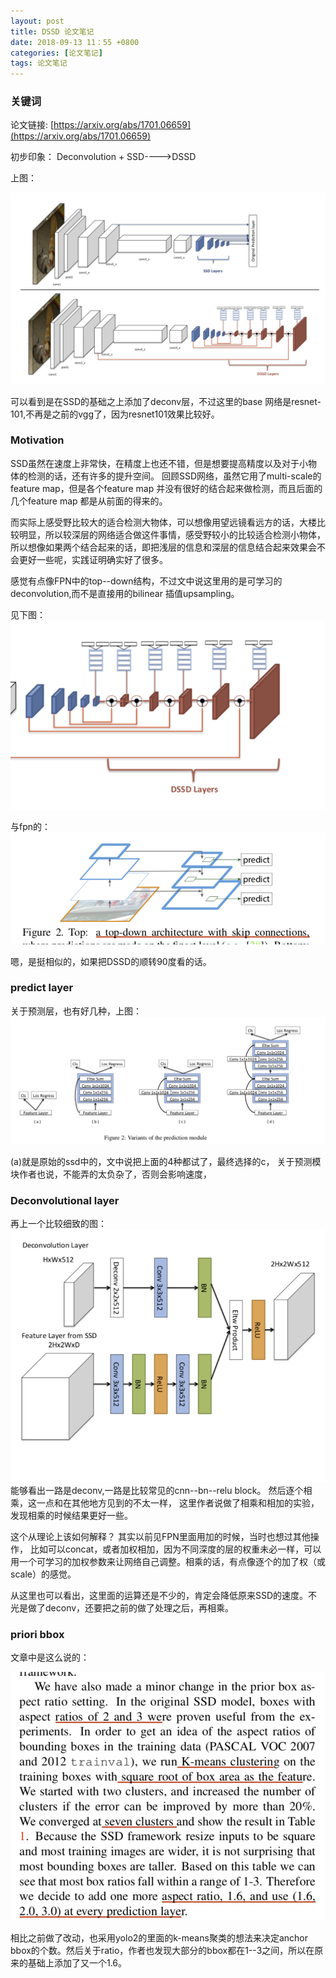 ```yaml
---
layout: post
title: DSSD 论文笔记
date: 2018-09-13 11：55 +0800
categories: [论文笔记]
tags: 论文笔记
---
```

<!--more-->

###  关键词

论文链接: [https://arxiv.org/abs/1701.06659](https://arxiv.org/abs/1701.06659)

初步印象：
Deconvolution  + SSD---->DSSD

上图：

![avatar](/images/dssd1.png)

可以看到是在SSD的基础之上添加了deconv层，不过这里的base 网络是resnet-101,不再是之前的vgg了，因为resnet101效果比较好。

### Motivation
SSD虽然在速度上非常快，在精度上也还不错，但是想要提高精度以及对于小物体的检测的话，还有许多的提升空间。
回顾SSD网络，虽然它用了multi-scale的feature map，但是各个feature map 并没有很好的结合起来做检测，而且后面的几个feature map 都是从前面的得来的。

而实际上感受野比较大的适合检测大物体，可以想像用望远镜看远方的话，大楼比较明显，所以较深层的网络适合做这件事情，感受野较小的比较适合检测小物体，所以想像如果两个结合起来的话，即把浅层的信息和深层的信息结合起来效果会不会更好一些呢，实践证明确实好了很多。

感觉有点像FPN中的top--down结构，不过文中说这里用的是可学习的deconvolution,而不是直接用的bilinear 插值upsampling。

见下图：
![avator](/images/dssd2.png)

与fpn的：
![avator](/images/dssd3.png)

嗯，是挺相似的，如果把DSSD的顺转90度看的话。

### predict layer
关于预测层，也有好几种，上图：
![avator](/images/dssd4.png)

(a)就是原始的ssd中的，文中说把上面的4种都试了，最终选择的c，
关于预测模块作者也说，不能弄的太负杂了，否则会影响速度，

### Deconvolutional layer
再上一个比较细致的图：
![avator](/images/dssd5.png)
能够看出一路是deconv,一路是比较常见的cnn--bn--relu block。
然后逐个相乘，这一点和在其他地方见到的不太一样，
这里作者说做了相乘和相加的实验，发现相乘的时候结果更好一些。

这个从理论上该如何解释？
其实以前见FPN里面用加的时候，当时也想过其他操作，
比如可以concat，或者加权相加，因为不同深度的层的权重未必一样，可以用一个可学习的加权参数来让网络自己调整。相乘的话，有点像逐个的加了权（或scale）的感觉。

从这里也可以看出，这里面的运算还是不少的，肯定会降低原来SSD的速度。不光是做了deconv，还要把之前的做了处理之后，再相乘。
### priori bbox
文章中是这么说的：

![avator](/images/dssd6.png)

相比之前做了改动，也采用yolo2的里面的k-means聚类的想法来决定anchor bbox的个数。然后关于ratio，作者也发现大部分的bbox都在1--3之间，所以在原来的基础上添加了又一个1.6。








